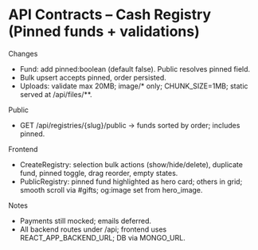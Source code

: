 # API Contracts – Cash Registry (Pinned funds + validations)

Changes
- Fund: add pinned:boolean (default false). Public resolves pinned field.
- Bulk upsert accepts pinned, order persisted.
- Uploads: validate max 20MB; image/* only; CHUNK_SIZE=1MB; static served at /api/files/**.

Public
- GET /api/registries/{slug}/public -> funds sorted by order; includes pinned.

Frontend
- CreateRegistry: selection bulk actions (show/hide/delete), duplicate fund, pinned toggle, drag reorder, empty states.
- PublicRegistry: pinned fund highlighted as hero card; others in grid; smooth scroll via #gifts; og:image set from hero_image.

Notes
- Payments still mocked; emails deferred.
- All backend routes under /api; frontend uses REACT_APP_BACKEND_URL; DB via MONGO_URL.